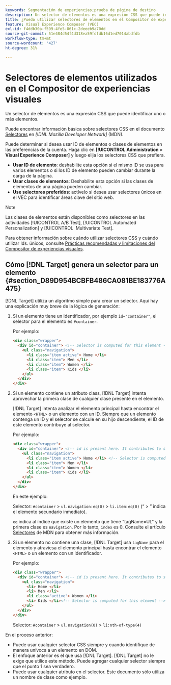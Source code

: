 ```yaml
---
keywords: Segmentación de experiencias;prueba de página de destino
description: Un selector de elementos es una expresión CSS que puede identificar uno o más elementos. Aprenda a utilizar selectores de elementos en el  [!DNL Target] Compositor de experiencias visuales (VEC) de Adobe.
title: ¿Puedo utilizar selectores de elementos en el Compositor de experiencias visuales (VEC)?
feature: Visual Experience Composer (VEC)
exl-id: f4ddb30a-f599-4fe5-861c-2deeeb9a70dd
source-git-commit: 51e484d54f4d318ea59fdfdb16d1ed7014abdfdb
workflow-type: tm+mt
source-wordcount: '427'
ht-degree: 31%

---
```


# Selectores de elementos utilizados en el Compositor de experiencias visuales

Un selector de elementos es una expresión CSS que puede identificar uno o más elementos.

Puede encontrar información básica sobre selectores CSS en el documento [Selectores](https://developer.mozilla.org/en-US/docs/Web/Guide/CSS/Getting_started/Selectors) en *[!DNL Mozilla Developer Network]* (MDN).

Puede determinar si desea usar ID de elementos o clases de elementos en las preferencias de la cuenta. Haga clic en **[!UICONTROL Administration > Visual Experience Composer]** y luego elija los selectores CSS que prefiera.

* **Usar ID de elemento**: deshabilite esta opción si el mismo ID se usa para varios elementos o si los ID de elemento pueden cambiar durante la carga de la página.
* **Usar clases de elementos**: Deshabilite esta opción si las clases de elementos de una página pueden cambiar.
* **Use selectores preferidos**: actívelo si desea usar selectores únicos en el VEC para identificar áreas clave del sitio web.

>[!NOTE]
>
>Las clases de elementos están disponibles como selectores en las actividades [!UICONTROL A/B Test], [!UICONTROL Automated Personalization] y [!UICONTROL &#x200B; Multivariate Test].

Para obtener información sobre cuándo utilizar selectores CSS y cuándo utilizar Ids. únicos, consulte [Prácticas recomendadas y limitaciones del Compositor de experiencias visuales](/help/main/c-experiences/c-visual-experience-composer/experience-composer-best-practices.md#concept_E284B3F704C04406B174D9050A2528A6).

## Cómo [!DNL Target] genera un selector para un elemento {#section_D89D954BCBFB486CA081BE183776A475}

[!DNL Target] utiliza un algoritmo simple para crear un selector. Aquí hay una explicación muy breve de la lógica de generación:

1. Si un elemento tiene un identificador, por ejemplo `id="container"`, el selector para el elemento es `#container`.

   Por ejemplo:

   ```html
   <div class="wrapper">
     <div id="container"> <!-- Selector is computed for this element -->
       <ul class="navigation">
         <li class="item active"> Home </li>
         <li class="item"> Men </li>
         <li class="item"> Women </li>
         <li class="item"> Kids </li>
       </ul>
     </div>
   </div>
   ```

1. Si un elemento contiene un atributo class, [!DNL Target] intenta aprovechar la primera clase de cualquier clase presente en el elemento.

   [!DNL Target] intenta analizar el elemento principal hasta encontrar el elemento `<HTML>` o un elemento con un ID. Siempre que un elemento contenga un ID y el selector se calcule en su hijo descendiente, el ID de este elemento contribuye al selector.

   Por ejemplo:

   ```html
   <div class="wrapper">
     <div id="container"> <!-- id is present here. It contributes to selector -->
       <ul class="navigation">
         <li class="item active"> Home </li> <!-- Selector is computed for this element -->
         <li class="item"> Men </li>
         <li class="item"> Women </li>
         <li class="item"> Kids </li>
       </ul>
     </div>
   </div>
   ```

   En este ejemplo:

   Selector: `#container` > `ul.navigation:eq(0)` > `li.item:eq(0)` (“ > ” indica el elemento secundario inmediato).

   `eq` indica al índice que existe un elemento que tiene &quot;tagName=UL&quot; y la primera clase es `navigation`. Por lo tanto, `index` es 0. Consulte el artículo [Selectores](https://developer.mozilla.org/en-US/docs/Web/Guide/CSS/Getting_started/Selectors) de MDN para obtener más información.

1. Si un elemento no contiene una clase, [!DNL Target] usa `tagName` para el elemento y atraviesa el elemento principal hasta encontrar el elemento `<HTML>` o un elemento con un identificador.

   Por ejemplo:

   ```html
   <div class="wrapper">
     <div id="container"> <!-- id is present here. It contributes to selector -->
       <ul class="navigation">
         <li> Home </li>
         <li> Men </li>
         <li class="active"> Women </li>
         <li> Kids </li><!-- Selector is computed for this element -->
       </ul>
     </div>
   </div>
   ```

   Selector: `#container` > `ul.navigation(0)` > `li:nth-of-type(4)`

En el proceso anterior:

* Puede usar cualquier selector CSS siempre y cuando identifique de manera unívoca a un elemento en DOM.
* El enfoque anterior es el que usa [!DNL Target]. [!DNL Target] no le exige que utilice este método. Puede agregar cualquier selector siempre que el punto 1 sea verdadero.
* Puede usar cualquier atributo en el selector. Este documento sólo utiliza un nombre de clase como ejemplo.
